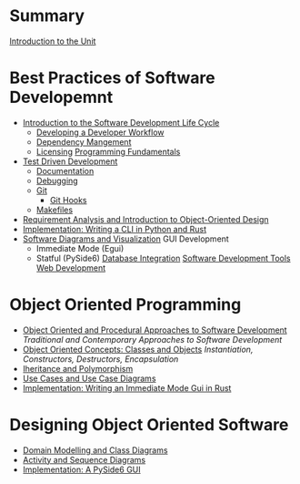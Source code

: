 
# Summary

[Introduction to the Unit](introduction-to-the-unit.md)

# Best Practices of Software Developemnt

- [Introduction to the Software Development Life Cycle](introduction-to-the-software-development-life-cycle.md)
    - [Developing a Developer Workflow](developing-a-developer-workflow.md)
    - [Dependency Mangement](dependency-mangement.md)
    - [Licensing](licensing.md)
[Programming Fundamentals](programming-fundamentals.md)
- [Test Driven Development](test-driven-development.md)
    - [Documentation](documentation.md)
    - [Debugging](debugging.md)
    - [Git](git.md)
        - [Git Hooks](git-hooks.md)
    - [Makefiles](makefiles.md)
- [Requirement Analysis and Introduction to Object-Oriented Design](requirement-analysis-and-introduction-to-object-oriented-design.md)
- [Implementation: Writing a CLI in Python and Rust](implementation:-writing-a-cli-in-python-and-rust.md)
- [Software Diagrams and Visualization](software-diagrams-and-visualization.md)
GUI Development
    - Immediate Mode (Egui)
    - Statful (PySide6)
[Database Integration](database-integration.md)
[Software Development Tools](software-development-tools.md)
[Web Development](web-development.md)

# Object Oriented Programming

- [Object Oriented and Procedural Approaches to Software Development](object-oriented-and-procedural-approaches-to-software-development.md)
    *Traditional and Contemporary Approaches to Software Development*
- [Object Oriented Concepts: Classes and Objects](classes-and-objects.md)
      *Instantiation, Constructors, Destructors, Encapsulation*
- [Iheritance and Polymorphism](iheritance-and-polymorphism.md)
- [Use Cases and Use Case Diagrams](use-cases-and-use-case-diagrams.md)
- [Implementation: Writing an Immediate Mode Gui in Rust](implementation:-writing-an-immediate-mode-gui-in-rust.md)


# Designing Object Oriented Software

- [Domain Modelling and Class Diagrams](domain-modelling-and-class-diagrams.md)
- [Activity and Sequence Diagrams](activity-and-sequence-diagrams.md)
- [Implementation: A PySide6 GUI](implementation:-a-pyside6-gui.md)

